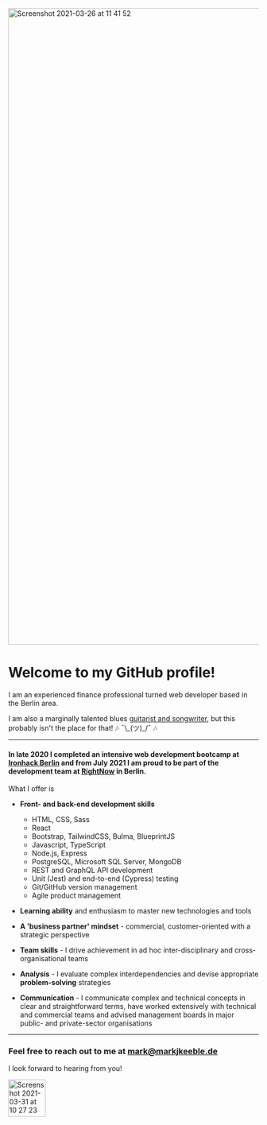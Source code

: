 <img width="1281" alt="Screenshot 2021-03-26 at 11 41 52" src="https://user-images.githubusercontent.com/66460031/113119695-07545a00-9211-11eb-9dc0-a2cdba00818a.png">

# Welcome to my GitHub profile!

I am an experienced finance professional turned web developer based in the Berlin area.

I am also a marginally talented blues [guitarist and songwriter](https://soundcloud.com/markjkeeble), but this probably isn't the place for that! :notes: ¯\\\_(ツ)\_/¯ :notes:

---

#### In late 2020 I completed an intensive web development bootcamp at [Ironhack Berlin](https://ironhack.com/en/berlin) and from July 2021 I am proud to be part of the development team at [RightNow](https://www.rightnow.de) in Berlin.

What I offer is
* **Front- and back-end development skills**
  * HTML, CSS, Sass
  * React
  * Bootstrap, TailwindCSS, Bulma, BlueprintJS
  * Javascript, TypeScript
  * Node.js, Express
  * PostgreSQL, Microsoft SQL Server, MongoDB
  * REST and GraphQL API development
  * Unit (Jest) and end-to-end (Cypress) testing
  * Git/GitHub version management
  * Agile product management
 
* **Learning ability** and enthusiasm to master new technologies and tools
* **A 'business partner' mindset** - commercial, customer-oriented with a strategic perspective
* **Team skills** - I drive achievement in ad hoc inter-disciplinary and cross-organisational teams
* **Analysis** - I evaluate complex interdependencies and devise appropriate **problem-solving** strategies
* **Communication** - I communicate complex and technical concepts in clear and straightforward terms, have worked extensively with technical and commercial teams and advised management boards in major public- and private-sector organisations

---

### Feel free to reach out to me at <mark@markjkeeble.de>

I look forward to hearing from you!

<img width="75" alt="Screenshot 2021-03-31 at 10 27 23" src="https://user-images.githubusercontent.com/66460031/113114549-bdb54080-920b-11eb-9175-a730eff6a585.png">
